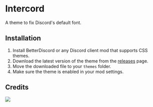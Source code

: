 # Intercord
A theme to fix Discord's default font.
## Installation
1. Install BetterDiscord or any Discord client mod that supports CSS themes.
2. Download the latest version of the theme from the [releases](https://github.com/qxxst/Intercord/releases) page.
3. Move the downloaded file to your `themes` folder.
4. Make sure the theme is enabled in your mod settings.
## Credits
<a href="https://github.com/qxxst/Intercord/graphs/contributors"><img src="https://contrib.rocks/image?repo=qxxst/Intercord"></a>
